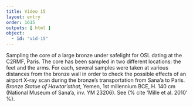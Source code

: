 ```yaml
---
title: Video 15
layout: entry
order: 1615
outputs: [ html ]
object:
  - id: "vid-15"
---
```


Sampling the core of a large bronze under safelight for OSL dating at the C2RMF, Paris. The core has been sampled in two different locations: the feet and the arms. For each, several samples were taken at various distances from the bronze wall in order to check the possible effects of an airport X-ray scan during the bronze’s transportation from Sana’a to Paris. *Bronze Statue of Hawtar’athat*, Yemen, 1st millennium BCE, H. 140 cm (National Museum of Sana’a, inv. YM 23206). See {% cite 'Mille et al. 2010' %}.
